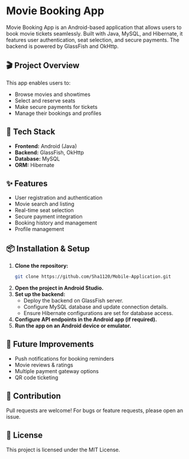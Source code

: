 # Movie Booking App

Movie Booking App is an Android-based application that allows users to book movie tickets seamlessly. Built with Java, MySQL, and Hibernate, it features user authentication, seat selection, and secure payments. The backend is powered by GlassFish and OkHttp.

## 🎬 Project Overview

This app enables users to:
- Browse movies and showtimes
- Select and reserve seats
- Make secure payments for tickets
- Manage their bookings and profiles

## 🚀 Tech Stack

- **Frontend:** Android (Java)
- **Backend:** GlassFish, OkHttp
- **Database:** MySQL
- **ORM:** Hibernate

## ✨ Features

- User registration and authentication
- Movie search and listing
- Real-time seat selection
- Secure payment integration
- Booking history and management
- Profile management

## 📦 Installation & Setup

1. **Clone the repository:**
   ```bash
   git clone https://github.com/Sha1120/Mobile-Application.git
   ```
2. **Open the project in Android Studio.**
3. **Set up the backend:**
   - Deploy the backend on GlassFish server.
   - Configure MySQL database and update connection details.
   - Ensure Hibernate configurations are set for database access.
4. **Configure API endpoints in the Android app (if required).**
5. **Run the app on an Android device or emulator.**

## 🔮 Future Improvements

- Push notifications for booking reminders
- Movie reviews & ratings
- Multiple payment gateway options
- QR code ticketing

## 🤝 Contribution

Pull requests are welcome! For bugs or feature requests, please open an issue.

## 📄 License

This project is licensed under the MIT License.

